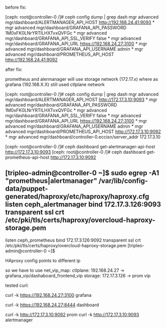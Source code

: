 before fix:

[ceph: root@controller-0 /]# ceph config dump | grep dash
mgr                                       advanced  mgr/dashboard/ALERTMANAGER_API_HOST            http://192.168.24.41:9093                                                                     * 
mgr                                       advanced  mgr/dashboard/GRAFANA_API_PASSWORD             1M0xFK0LNrYRTILHXTvxQVFGc                                                                     * 
mgr                                       advanced  mgr/dashboard/GRAFANA_API_SSL_VERIFY           false                                                                                         * 
mgr                                       advanced  mgr/dashboard/GRAFANA_API_URL                  https://192.168.24.27:3100                                                                    * 
mgr                                       advanced  mgr/dashboard/GRAFANA_API_USERNAME             admin                                                                                         * 
mgr                                       advanced  mgr/dashboard/PROMETHEUS_API_HOST              http://192.168.24.41:9092      




after fix:

prometheus and alermanager will use storage network (172.17.x) where as grafana (192.168.X.X) still used ctlplane network

[ceph: root@controller-0 /]# ceph config dump | grep dash
mgr                                       advanced  mgr/dashboard/ALERTMANAGER_API_HOST            http://172.17.3.10:9093                                                                       * 
mgr                                       advanced  mgr/dashboard/GRAFANA_API_PASSWORD             1M0xFK0LNrYRTILHXTvxQVFGc                                                                     * 
mgr                                       advanced  mgr/dashboard/GRAFANA_API_SSL_VERIFY           false                                                                                         * 
mgr                                       advanced  mgr/dashboard/GRAFANA_API_URL                  https://192.168.24.27:3100                                                                    * 
mgr                                       advanced  mgr/dashboard/GRAFANA_API_USERNAME             admin                                                                                         * 
mgr                                       advanced  mgr/dashboard/PROMETHEUS_API_HOST              http://172.17.3.10:9092                                                                       * 
mgr                                       advanced  mgr/dashboard/controller-0.eccisn/server_addr  172.17.3.10




[ceph: root@controller-0 /]# ceph dashboard get-alertmanager-api-host
http://172.17.3.10:9093
[ceph: root@controller-0 /]# ceph dashboard get-prometheus-api-host
http://172.17.3.10:9092




[tripleo-admin@controller-0 ~]$ sudo egrep -A1 "prometheus|alertmanager" /var/lib/config-data/puppet-generated/haproxy/etc/haproxy/haproxy.cfg 
listen ceph_alertmanager
  bind 172.17.3.126:9093 transparent ssl crt /etc/pki/tls/certs/haproxy/overcloud-haproxy-storage.pem
--
listen ceph_prometheus
  bind 172.17.3.126:9092 transparent ssl crt /etc/pki/tls/certs/haproxy/overcloud-haproxy-storage.pem
[tripleo-admin@controller-0 ~]$ 


HAproxy config points to different ip

so we have to use 
net_vip_map:
  ctlplane: 192.168.24.27    -> grafana_vip/dashaboard_frontend_vip
  storage: 172.17.3.126      -> prom vip








tested curl:

curl -k https://192.168.24.27:3100  grafana

curl -k https://192.168.24.27:8444  dashboard 

curl -k http://172.17.3.10:9092 prom
curl -k http://172.17.3.10:9093 alertmanager

 
